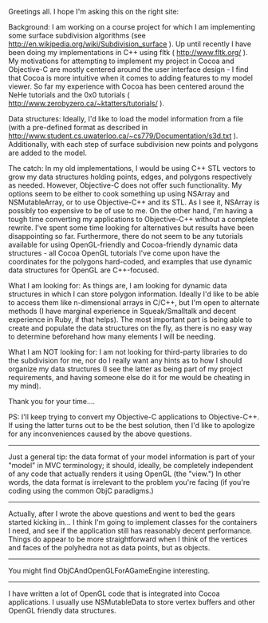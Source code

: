 

Greetings all.  I hope I'm asking this on the right site:

Background:  I am working on a course project for which I am implementing some surface subdivision algorithms (see http://en.wikipedia.org/wiki/Subdivision_surface ).  Up until recently I have been doing my implementations in C++ using fltk ( http://www.fltk.org/ ).  My motivations for attempting to implement my project in Cocoa and Objective-C are mostly centered around the user interface design - I find that Cocoa is more intuitive when it comes to adding features to my model viewer.  So far my experience with Cocoa has been centered around the NeHe tutorials and the 0x0 tutorials ( http://www.zerobyzero.ca/~ktatters/tutorials/ ).  

Data structures:  Ideally, I'd like to load the model information from a file (with a pre-defined format as described in http://www.student.cs.uwaterloo.ca/~cs779/Documentation/s3d.txt ).  Additionally, with each step of surface subdivision new points and polygons are added to the model.  

The catch:  In my old implementations, I would be using C++ STL vectors to grow my data structures holding points, edges, and polygons respectively as needed.  However, Objective-C does not offer such functionality.  My options seem to be either to cook something up using NSArray and NSMutableArray, or to use Objective-C++ and its STL.  As I see it, NSArray is possibly too expensive to be of use to me.  On the other hand, I'm having a tough time converting my applications to Objective-C++ without a complete rewrite.  I've spent some time looking for alternatives but results have been disappointing so far.  Furthermore, there do not seem to be any tutorials available for using OpenGL-friendly and Cocoa-friendly dynamic data structures - all Cocoa OpenGL tutorials I've come upon have the coordinates for the polygons hard-coded, and examples that use dynamic data structures for OpenGL are C++-focused.  

What I am looking for:  As things are, I am looking for dynamic data structures in which I can store polygon information.  Ideally I'd like to be able to access them like n-dimensional arrays in C/C++, but I'm open to alternate methods (I have marginal experience in Squeak/Smalltalk and decent experience in Ruby, if that helps).  The most important part is being able to create and populate the data structures on the fly, as there is no easy way to determine beforehand how many elements I will be needing.  

What I am NOT looking for:  I am not looking for third-party libraries to do the subdivision for me, nor do I really want any hints as to how I should organize my data structures (I see the latter as being part of my project requirements, and having someone else do it for me would be cheating in my mind).  

Thank you for your time....


PS:  I'll keep trying to convert my Objective-C applications to Objective-C++.  If using the latter turns out to be the best solution, then I'd like to apologize for any inconveniences caused by the above questions.

----

Just a general tip: the data format of your model information is part of your "model" in MVC terminology; it should, ideally, be completely independent of any code that actually renders it using OpenGL (the "view.") In other words, the data format is irrelevant to the problem you're facing (if you're coding using the common ObjC paradigms.)

----

Actually, after I wrote the above questions and went to bed the gears started kicking in... I think I'm going to implement classes for the containers I need, and see if the application still has reasonably decent performance.  Things do appear to be more straightforward when I think of the vertices and faces of the polyhedra not as data points, but as objects.  

----
You might find ObjCAndOpenGLForAGameEngine interesting.

---- 
I have written a lot of OpenGL code that is integrated into Cocoa applications.  I usually use NSMutableData to store vertex buffers and other OpenGL friendly data structures.
